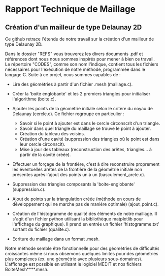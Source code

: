 # Rapport Technique de Maillage
## Création d'un mailleur de type Delaunay 2D

Ce github retrace l'étendu de notre travail sur la création d'un mailleur de type Delaunay 2D. 

Dans le dossier "REFS" vous trouverez les divers documents .pdf et références dont nous nous sommes inspirés pour mener 
à bien ce travail. Le répertoire "CODES", comme son nom l'indique, contient tous les fichiers nécessaires pour l'exécution 
de notre méthode, programmée dans le langage C. Suite à ce projet, nous sommes capables de : 

  - Lire des géométries à partir d'un fichier .mesh (maillage.c).
	
  - Créer la 'boite englobante' et les 2 premiers triangles pour initialiser l'algorithme (boite.c).
	
  - Ajouter les points de la géométrie initiale selon le critère du noyau de Delaunay (cercle.c). Ce fichier regroupe en particulier : 
	- Savoir si le point à ajouter est dans le cercle circonscrit d'un triangle.
	- Savoir dans quel triangle du maillage se trouve le point à ajouter.
	- Création du tableau des voisins.
	- Création d'une cavité (suppression des triangles où le point est dans leur cercle circonscit).
	- Mise à jour des tableaux (reconstruction des arêtes, triangles... à partir de la cavité créée).
	
  - Effectuer un forçage de la frontière, c'est à dire reconstruire proprement les éventuelles arêtes 
  de la frontière de la géométrie initiale non présentes après l'ajout des points un à un (basculement_arete.c).
	
  - Suppression des triangles composants la 'boite-englobante' (suppression.c).
	
  - Ajout de points sur la triangulation créée (méthode en cours de développement qui ne marche pas de manière optimale) 
  (ajout_point.c).
	
  - Création de l'histogramme de qualité des éléments de notre maillage. Il s'agit d'un fichier python utilisant 
  la bibliothèque matplotlib pour l'affichage du graphique). Il prend en entrée un fichier 'histogramme.txt' sortant 
  du fichier (qualite.c).
	
  - Ecriture du maillage dans un format .mesh.

Notre méthode semble être fonctionnelle pour des géométries de difficultés croissantes même si nous observons quelques 
limites pour des géométries plus complexes (ex. une géométrie avec plusieurs sous-domaines). 
L'affichage est possible en utilisant le logiciel MEDIT et nos fichiers BoiteMesh****.mesh.
